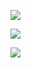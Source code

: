 ![](https://komarev.com/ghpvc/?username=amalthomas2003&color=1260CC)

![](https://komarev.com/ghpvc/?username=amalthomas2003&color=0000CC)

![](https://komarev.com/ghpvc/?username=amalthomas2003&color=1111CC)


